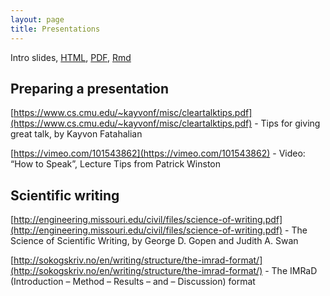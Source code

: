 ```yaml
---
layout: page
title: Presentations
---
```


Intro slides, [HTML](/assets/00_Intro.html), [PDF](/assets/00_Intro.pdf), [Rmd](/assets/00_Intro.Rmd)

## Preparing a presentation

[https://www.cs.cmu.edu/~kayvonf/misc/cleartalktips.pdf](https://www.cs.cmu.edu/~kayvonf/misc/cleartalktips.pdf) - Tips for giving great talk, by Kayvon Fatahalian

[https://vimeo.com/101543862](https://vimeo.com/101543862) - Video: “How to Speak”, Lecture Tips from Patrick Winston

## Scientific writing

[http://engineering.missouri.edu/civil/files/science-of-writing.pdf](http://engineering.missouri.edu/civil/files/science-of-writing.pdf) - The Science of Scientific Writing, by George D. Gopen and Judith A. Swan 

[http://sokogskriv.no/en/writing/structure/the-imrad-format/](http://sokogskriv.no/en/writing/structure/the-imrad-format/) - The IMRaD (Introduction – Method – Results – and – Discussion) format